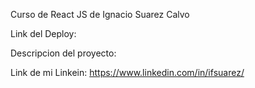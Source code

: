 Curso de React JS de Ignacio Suarez Calvo

Link del Deploy:

Descripcion del proyecto:

Link de mi Linkein: https://www.linkedin.com/in/ifsuarez/


